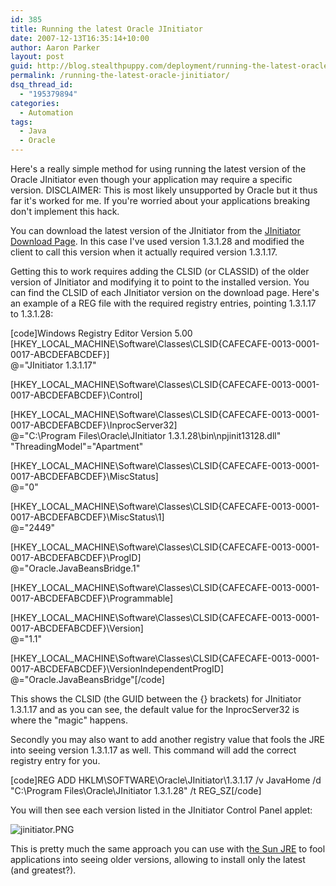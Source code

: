```yaml
---
id: 385
title: Running the latest Oracle JInitiator
date: 2007-12-13T16:35:14+10:00
author: Aaron Parker
layout: post
guid: http://blog.stealthpuppy.com/deployment/running-the-latest-oracle-jinitiator
permalink: /running-the-latest-oracle-jinitiator/
dsq_thread_id:
  - "195379894"
categories:
  - Automation
tags:
  - Java
  - Oracle
---
```

Here's a really simple method for using running the latest version of the Oracle JInitiator even though your application may require a specific version. DISCLAIMER: This is most likely unsupported by Oracle but it thus far it's worked for me. If you're worried about your applications breaking don't implement this hack.

You can download the latest version of the JInitiator from the [JInitiator Download Page](http://www.oracle.com/technology/software/products/developer/htdocs/jinit.htm). In this case I've used version 1.3.1.28 and modified the client to call this version when it actually required version 1.3.1.17.

Getting this to work requires adding the CLSID (or CLASSID) of the older version of JInitiator and modifying it to point to the installed version. You can find the CLSID of each JInitiator version on the download page. Here's an example of a REG file with the required registry entries, pointing 1.3.1.17 to 1.3.1.28:

[code]Windows Registry Editor Version 5.00  
[HKEY\_LOCAL\_MACHINE\Software\Classes\CLSID\{CAFECAFE-0013-0001-0017-ABCDEFABCDEF}]  
@="JInitiator 1.3.1.17"

[HKEY\_LOCAL\_MACHINE\Software\Classes\CLSID\{CAFECAFE-0013-0001-0017-ABCDEFABCDEF}\Control]

[HKEY\_LOCAL\_MACHINE\Software\Classes\CLSID\{CAFECAFE-0013-0001-0017-ABCDEFABCDEF}\InprocServer32]  
@="C:\\Program Files\\Oracle\\JInitiator 1.3.1.28\\bin\\npjinit13128.dll"  
"ThreadingModel"="Apartment"

[HKEY\_LOCAL\_MACHINE\Software\Classes\CLSID\{CAFECAFE-0013-0001-0017-ABCDEFABCDEF}\MiscStatus]  
@="0"

[HKEY\_LOCAL\_MACHINE\Software\Classes\CLSID\{CAFECAFE-0013-0001-0017-ABCDEFABCDEF}\MiscStatus\1]  
@="2449"

[HKEY\_LOCAL\_MACHINE\Software\Classes\CLSID\{CAFECAFE-0013-0001-0017-ABCDEFABCDEF}\ProgID]  
@="Oracle.JavaBeansBridge.1"

[HKEY\_LOCAL\_MACHINE\Software\Classes\CLSID\{CAFECAFE-0013-0001-0017-ABCDEFABCDEF}\Programmable]

[HKEY\_LOCAL\_MACHINE\Software\Classes\CLSID\{CAFECAFE-0013-0001-0017-ABCDEFABCDEF}\Version]  
@="1.1"

[HKEY\_LOCAL\_MACHINE\Software\Classes\CLSID\{CAFECAFE-0013-0001-0017-ABCDEFABCDEF}\VersionIndependentProgID]  
@="Oracle.JavaBeansBridge"[/code]

This shows the CLSID (the GUID between the {} brackets) for JInitiator 1.3.1.17 and as you can see, the default value for the InprocServer32 is where the "magic" happens.

Secondly you may also want to add another registry value that fools the JRE into seeing version 1.3.1.17 as well. This command will add the correct registry entry for you.

[code]REG ADD HKLM\SOFTWARE\Oracle\JInitiator\1.3.1.17 /v JavaHome /d "C:\Program Files\Oracle\JInitiator 1.3.1.28" /t REG_SZ[/code]

You will then see each version listed in the JInitiator Control Panel applet:

![jinitiator.PNG](https://stealthpuppy.com/media/2007/12/jinitiator.PNG) 

This is pretty much the same approach you can use with t[he Sun JRE](https://stealthpuppy.com/unattended/unattended-install-sun-java-runtime-environment-16-update-3) to fool applications into seeing older versions, allowing to install only the latest (and greatest?).